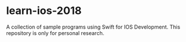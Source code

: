# learn-ios-2018
A collection of sample programs using Swift for IOS Development.  This repository is only for personal research.
